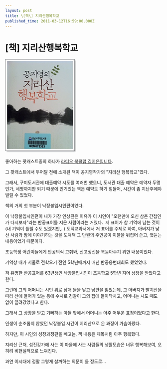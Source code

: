 ```yaml
---
layout: post
title: \[책\] 지리산행복학교
published_time: 2011-03-12T16:59:00.000Z
---
```


# \[책\] 지리산행복학교


![](../pds/201103/06/80/a0109780_4d738730da5ff.jpg)

좋아하는 팟캐스트중의 하나가 [라디오 북클럽 김지은입니다](http://www.imbc.com/broad/radio/fm/rabook/podcast/index.html).

그 팟캐스트에서 두어달 전에 소개된 책이 공지영작가의 "지리산 행복학교"였다.

그래서, 구미도서관에 대출예약 시도를 여러번 했으니, 도서관 대출 예약은 예약자 두명인가, 세명까지만 되기 때문에 인기있는 책은 예약도 하기 힘들어, 시간이 좀 지난후에야 빌릴 수 있었다.

책의 거의 첫 부분이 낙장불입시인편이었다.

이 낙장불입시인편이 내가 가장 인상깊은 이유가 이 시인이 "오랜만에 오신 삼촌 간첩인가 다시보자"라는 반공표어를 지은 사람이라는 거였다.  저 표어가 참 기억에 남는 것이(내 기억이 틀릴 수도 있겠지만,..) 도덕교과서에서 저 표어를 주제로 하여, 아버지가 낯선 사람과 밤에 이야기하는 것을 도덕책 그 단원의 주인공이 이불을 뒤집어 쓴고, 엿듣는 내용이었기 때문이다.

초등학생 어린이들에게 반공의식 고취와, 신고정신을 북돋아주기 위한 내용이었다.

기억상 내가 서울로 전학오기 전인 5학년때까지 매년 반공웅변대회도 했었었다.

저 유명한 반공표어를 63년생인 낙장불입시인이 초등학교 5학년 지어 상장을 받았다고 한다.

그런데 그의 어머니는 시인 위로 남매 둘을 낳고 남편을 잃었는데, 그 아버지가 빨치산을 따라 산에 들어가 있는 통에 수시로 경찰이 그의 집에 들이닥치고, 어머니는 시도 때도 없이 끌려갔었다고 한다.

그래서 그 상장을 받고 기뻐하는 아들 앞에서 어머니는 아주 어두운 표정이었다고 한다.

인생이 순조롭지 않았던 낙장불입 시간이 지리산으로 온 과정이 가슴아팠다.

하지만, 이 시인의 성장과정편을 빼고는, 책 내용은 제목처럼 아주 행복했다.

지리산 근처, 섬진강가에 사는 이 마을에 사는 사람들의 생활모습은 너무 행복해보여, 오히려 비현실적으로 느껴진다.

과연 이시대에 정말 그렇게 살까하는 의문이 들 정도로...

